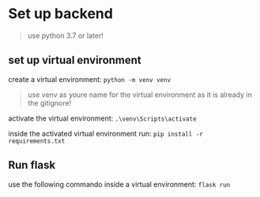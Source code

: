 # Set up backend

> use python 3.7 or later!

## set up virtual environment

create a virtual environment: `python -m venv venv`

> use venv as youre name for the virtual environment as it is already in the gitignore!

activate the virtual environment: `.\venv\Scripts\activate`

inside the activated virtual environment run: `pip install -r requirements.txt`

## Run flask
use the following commando inside a virtual environment: `flask run`  
